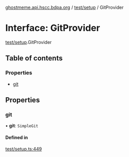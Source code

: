 [ghostmeme.api.hscc.bdpa.org][1] / [test/setup][2] / GitProvider

# Interface: GitProvider

[test/setup][2].GitProvider

## Table of contents

### Properties

- [git][3]

## Properties

### git

• **git**: `SimpleGit`

#### Defined in

[test/setup.ts:449][4]

[1]: ../README.md
[2]: ../modules/test_setup.md
[3]: test_setup.GitProvider.md#git
[4]:
  https://github.com/nhscc/ghostmeme.api.hscc.bdpa.org/blob/314b1d1/test/setup.ts#L449
